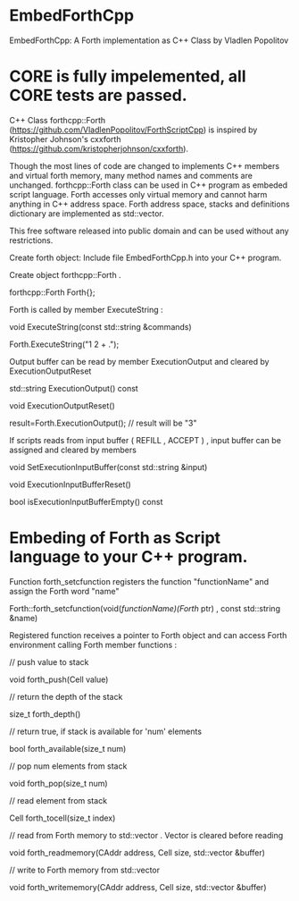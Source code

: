 # EmbedForthCpp

EmbedForthCpp: A Forth implementation as C++ Class by Vladlen Popolitov 


CORE is fully impelemented, all CORE tests are passed.
==============================================
C++ Class forthcpp::Forth (https://github.com/VladlenPopolitov/ForthScriptCpp) 
is inspired by Kristopher Johnson's cxxforth (https://github.com/kristopherjohnson/cxxforth). 

Though the most lines of code are changed to implements C++ members and virtual 
forth memory, many method names and comments are unchanged. forthcpp::Forth class
can be used in C++ program as embeded script language. Forth accesses only virtual memory
and cannot harm anything in C++ address space. Forth address space, stacks and definitions
dictionary are implemented as std::vector.

This free software released into public domain and can be used without any restrictions.

 Create forth object:
 Include file EmbedForthCpp.h into your C++ program. 

 Create object forthcpp::Forth .

  forthcpp::Forth Forth{};

 Forth is called by member ExecuteString :

  void ExecuteString(const std::string &commands)

   Forth.ExecuteString("1 2 + .");

 Output buffer can be read by member  ExecutionOutput and cleared by ExecutionOutputReset

  std::string ExecutionOutput() const

  void ExecutionOutputReset()

  result=Forth.ExecutionOutput();   // result will be "3"

 If scripts reads from input buffer ( REFILL , ACCEPT ) , input buffer can be assigned and cleared by members

  void SetExecutionInputBuffer(const std::string &input)

  void ExecutionInputBufferReset()

  bool isExecutionInputBufferEmpty() const 

 Embeding of Forth as Script language to your C++ program.
========================================================== 

  Function forth_setcfunction registers the function "functionName" and assign the Forth word "name"

  Forth::forth_setcfunction(void(*functionName)(Forth* ptr) , const std::string &name) 

  Registered function receives a pointer to Forth object and can access Forth environment 
  calling Forth member functions :

  // push value to stack

  void forth_push(Cell value)
 
 // return the depth of the stack
 
 size_t forth_depth()

  // return true, if stack is available for 'num' elements
 
 bool forth_available(size_t num) 

  // pop num elements from stack

  void forth_pop(size_t num)

  // read element from stack

  Cell forth_tocell(size_t index)

  // read from Forth memory to std::vector . Vector is cleared before reading

  void forth_readmemory(CAddr address, Cell size, std::vector<char> &buffer)

  // write to Forth memory from std::vector

  void forth_writememory(CAddr address, Cell size, std::vector<char> &buffer)

